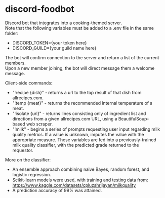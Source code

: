 # discord-foodbot
Discord bot that integrates into a cooking-themed server.  
Note that the following variables must be added to a .env file in the same folder:  
+ DISCORD_TOKEN={your token here}  
+ DISCORD_GUILD={your guild name here}  
<!-- end of the list -->  
The bot will confirm connection to the server and return a list of the current members.  
Upon a new member joining, the bot will direct message them a welcome message.  

Client-side commands:  
+ "!recipe {dish}" - returns a url to the top result of that dish from allrecipes.com.  
+ "!temp {meat}" - returns the recommended internal temperature of a meat.  
+ "!isolate {url}" - returns lines consisting only of ingredient list and directions from a given allrecipes.com URL, using a BeautifulSoup-based web scraper.  
+ "!milk" - begins a series of prompts requesting user input regarding milk quality metrics. If a value is unknown, imputes the value with the appropriate measure. These variables are fed into a previously-trained milk quality classifier, with the predicted grade returned to the requestor. 
<!-- end of the list -->  
More on the classifier: 
+ An ensemble approach combining naive Bayes, random forest, and logistic regression. 
+ Scikit-learn models were used, with training and testing data from: https://www.kaggle.com/datasets/cpluzshrijayan/milkquality
+ A prediction accuracy of 99% was attained.
<!-- end of the list -->  
